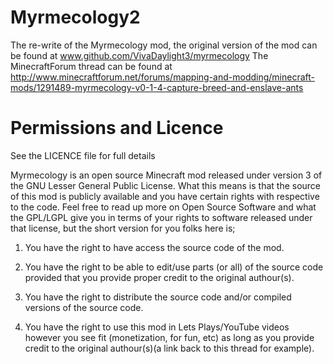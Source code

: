 Myrmecology2
============

The re-write of the Myrmecology mod, the original version of the mod can be found at www.github.com/VivaDaylight3/myrmecology
The MinecraftForum thread can be found at http://www.minecraftforum.net/forums/mapping-and-modding/minecraft-mods/1291489-myrmecology-v0-1-4-capture-breed-and-enslave-ants

Permissions and Licence
=======================

See the LICENCE file for full details

Myrmecology is an open source Minecraft mod released under version 3 of the GNU Lesser General Public License. What this means is that the source of this mod is publicly available and you have certain rights with respective to the code. Feel free to read up more on Open Source Software and what the GPL/LGPL give you in terms of your rights to software released under that license, but the short version for you folks here is;

1. You have the right to have access the source code of the mod.

2. You have the right to be able to edit/use parts (or all) of the source code provided that you provide proper credit to the original authour(s).

3. You have the right to distribute the source code and/or compiled versions of the source code.

4. You have the right to use this mod in Lets Plays/YouTube videos however you see fit (monetization, for fun, etc) as long as you provide credit to the original authour(s)(a link back to this thread for example).
